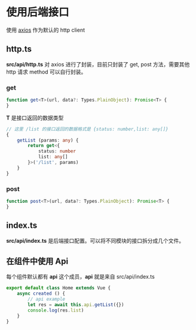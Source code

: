 # 使用后端接口
使用 [axios](https://github.com/mzabriskie/axios) 作为默认的 http client

## http.ts

**src/api/http.ts** 对 axios 进行了封装，目前只封装了 get, post 方法，需要其他 http 请求 method 可以自行封装。

### get

```typescript
function get<T>(url, data?: Types.PlainObject): Promise<T> {
}
```
**T** 是接口返回的数据类型

```typescript
// 这里 /list 的接口返回的数据格式是 {status: number,list: any[]}
{
    getList (params: any) {
        return get<{
            status: number
            list: any[]
        }>('/list', params)
    }
}
```

### post
```typescript
function post<T>(url, data?: Types.PlainObject): Promise<T> {
}

```

## index.ts
**src/api/index.ts** 是后端接口配置。可以将不同模块的接口拆分成几个文件。

## 在组件中使用 Api
每个组件默认都有 **api** 这个成员，**api** 就是来自 src/api/index.ts

```typescript
export default class Home extends Vue {
    async created () {
        // api example
        let res = await this.api.getList({})
        console.log(res.list)
    }
}

```

